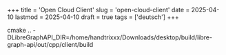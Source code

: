 +++
title = 'Open Cloud Client'
slug = 'open-cloud-client'
date = 2025-04-10
lastmod = 2025-04-10
draft = true
tags = ['deutsch']
+++


cmake .. -DLibreGraphAPI_DIR=/home/handtrixxx/Downloads/desktop/build/libre-graph-api/out/cpp/client/build